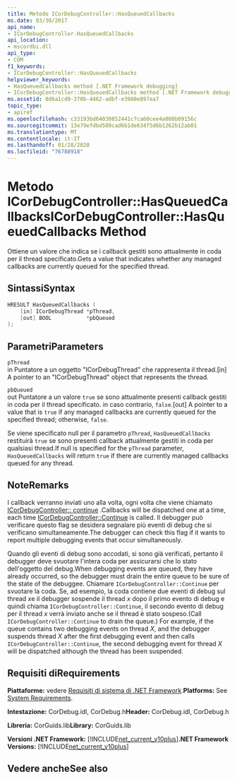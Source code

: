 ```yaml
---
title: Metodo ICorDebugController::HasQueuedCallbacks
ms.date: 03/30/2017
api_name:
- ICorDebugController.HasQueuedCallbacks
api_location:
- mscordbi.dll
api_type:
- COM
f1_keywords:
- ICorDebugController::HasQueuedCallbacks
helpviewer_keywords:
- HasQueuedCallbacks method [.NET Framework debugging]
- ICorDebugController::HasQueuedCallbacks method [.NET Framework debugging]
ms.assetid: 0d6a1cd9-370b-4462-adbf-e3980e897ea7
topic_type:
- apiref
ms.openlocfilehash: c33193bd64030852441c7ca60cee4a000b09156c
ms.sourcegitcommit: 13e79efdbd589cad6b1de634f5d6b1262b12ab01
ms.translationtype: MT
ms.contentlocale: it-IT
ms.lasthandoff: 01/28/2020
ms.locfileid: "76788918"
---
```

# <a name="icordebugcontrollerhasqueuedcallbacks-method"></a><span data-ttu-id="bb6c1-102">Metodo ICorDebugController::HasQueuedCallbacks</span><span class="sxs-lookup"><span data-stu-id="bb6c1-102">ICorDebugController::HasQueuedCallbacks Method</span></span>
<span data-ttu-id="bb6c1-103">Ottiene un valore che indica se i callback gestiti sono attualmente in coda per il thread specificato.</span><span class="sxs-lookup"><span data-stu-id="bb6c1-103">Gets a value that indicates whether any managed callbacks are currently queued for the specified thread.</span></span>  
  
## <a name="syntax"></a><span data-ttu-id="bb6c1-104">Sintassi</span><span class="sxs-lookup"><span data-stu-id="bb6c1-104">Syntax</span></span>  
  
```cpp  
HRESULT HasQueuedCallbacks (  
    [in] ICorDebugThread *pThread,  
    [out] BOOL           *pbQueued  
);  
```  
  
## <a name="parameters"></a><span data-ttu-id="bb6c1-105">Parametri</span><span class="sxs-lookup"><span data-stu-id="bb6c1-105">Parameters</span></span>  
 `pThread`  
 <span data-ttu-id="bb6c1-106">in Puntatore a un oggetto "ICorDebugThread" che rappresenta il thread.</span><span class="sxs-lookup"><span data-stu-id="bb6c1-106">[in] A pointer to an "ICorDebugThread" object that represents the thread.</span></span>  
  
 `pbQueued`  
 <span data-ttu-id="bb6c1-107">out Puntatore a un valore `true` se sono attualmente presenti callback gestiti in coda per il thread specificato. in caso contrario, `false`.</span><span class="sxs-lookup"><span data-stu-id="bb6c1-107">[out] A pointer to a value that is `true` if any managed callbacks are currently queued for the specified thread; otherwise, `false`.</span></span>  
  
 <span data-ttu-id="bb6c1-108">Se viene specificato null per il parametro `pThread`, `HasQueuedCallbacks` restituirà `true` se sono presenti callback attualmente gestiti in coda per qualsiasi thread.</span><span class="sxs-lookup"><span data-stu-id="bb6c1-108">If null is specified for the `pThread` parameter, `HasQueuedCallbacks` will return `true` if there are currently managed callbacks queued for any thread.</span></span>  
  
## <a name="remarks"></a><span data-ttu-id="bb6c1-109">Note</span><span class="sxs-lookup"><span data-stu-id="bb6c1-109">Remarks</span></span>  
 <span data-ttu-id="bb6c1-110">I callback verranno inviati uno alla volta, ogni volta che viene chiamato [ICorDebugController:: continue](icordebugcontroller-continue-method.md) .</span><span class="sxs-lookup"><span data-stu-id="bb6c1-110">Callbacks will be dispatched one at a time, each time [ICorDebugController::Continue](icordebugcontroller-continue-method.md) is called.</span></span> <span data-ttu-id="bb6c1-111">Il debugger può verificare questo flag se desidera segnalare più eventi di debug che si verificano simultaneamente.</span><span class="sxs-lookup"><span data-stu-id="bb6c1-111">The debugger can check this flag if it wants to report multiple debugging events that occur simultaneously.</span></span>  
  
 <span data-ttu-id="bb6c1-112">Quando gli eventi di debug sono accodati, si sono già verificati, pertanto il debugger deve svuotare l'intera coda per assicurarsi che lo stato dell'oggetto del debug.</span><span class="sxs-lookup"><span data-stu-id="bb6c1-112">When debugging events are queued, they have already occurred, so the debugger must drain the entire queue to be sure of the state of the debuggee.</span></span> <span data-ttu-id="bb6c1-113">Chiamare `ICorDebugController::Continue` per svuotare la coda. Se, ad esempio, la coda contiene due eventi di debug sul thread *x*e il debugger sospende il thread *x* dopo il primo evento di debug e quindi chiama `ICorDebugController::Continue`, il secondo evento di debug per il thread *x* verrà inviato anche se il thread è stato sospeso.</span><span class="sxs-lookup"><span data-stu-id="bb6c1-113">(Call `ICorDebugController::Continue` to drain the queue.) For example, if the queue contains two debugging events on thread *X*, and the debugger suspends thread *X* after the first debugging event and then calls `ICorDebugController::Continue`, the second debugging event for thread *X* will be dispatched although the thread has been suspended.</span></span>  
  
## <a name="requirements"></a><span data-ttu-id="bb6c1-114">Requisiti di</span><span class="sxs-lookup"><span data-stu-id="bb6c1-114">Requirements</span></span>  
 <span data-ttu-id="bb6c1-115">**Piattaforme:** vedere [Requisiti di sistema di .NET Framework](../../../../docs/framework/get-started/system-requirements.md).</span><span class="sxs-lookup"><span data-stu-id="bb6c1-115">**Platforms:** See [System Requirements](../../../../docs/framework/get-started/system-requirements.md).</span></span>  
  
 <span data-ttu-id="bb6c1-116">**Intestazione:** CorDebug.idl, CorDebug.h</span><span class="sxs-lookup"><span data-stu-id="bb6c1-116">**Header:** CorDebug.idl, CorDebug.h</span></span>  
  
 <span data-ttu-id="bb6c1-117">**Libreria:** CorGuids.lib</span><span class="sxs-lookup"><span data-stu-id="bb6c1-117">**Library:** CorGuids.lib</span></span>  
  
 <span data-ttu-id="bb6c1-118">**Versioni .NET Framework:** [!INCLUDE[net_current_v10plus](../../../../includes/net-current-v10plus-md.md)]</span><span class="sxs-lookup"><span data-stu-id="bb6c1-118">**.NET Framework Versions:** [!INCLUDE[net_current_v10plus](../../../../includes/net-current-v10plus-md.md)]</span></span>  
  
## <a name="see-also"></a><span data-ttu-id="bb6c1-119">Vedere anche</span><span class="sxs-lookup"><span data-stu-id="bb6c1-119">See also</span></span>
